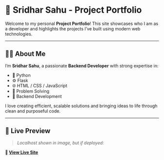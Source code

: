 # 💼 Sridhar Sahu - Project Portfolio

Welcome to my personal **Project Portfolio**! This site showcases who I am as a developer and highlights the projects I’ve built using modern web technologies.

---

## 🧑‍💻 About Me

I’m **Sridhar Sahu**, a passionate **Backend Developer** with strong expertise in:

- 🐍 Python
- ⚙️ Flask
- 🌐 HTML / CSS / JavaScript
- 🧠 Problem Solving
- 🧩 Backend Development

I love creating efficient, scalable solutions and bringing ideas to life through clean and purposeful code.

---

## 📌 Live Preview

> _Localhost shown in image, but if deployed:_

**🔗 [View Live Site](https://https://github.com/Sridhar-Sahu-code/Project_Portfolio)**  



